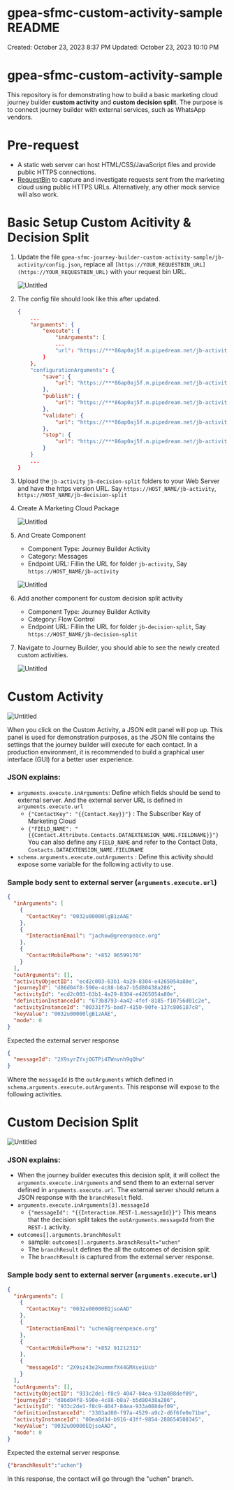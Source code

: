 # gpea-sfmc-custom-activity-sample README

Created: October 23, 2023 8:37 PM
Updated: October 23, 2023 10:10 PM

# gpea-sfmc-custom-activity-sample

This repository is for demonstrating how to build a basic marketing cloud journey builder **custom activity** and **custom decision split**. The purpose is to connect journey builder with external services, such as WhatsApp vendors.

# Pre-request

- A static web server can host HTML/CSS/JavaScript files and provide public HTTPS connections.
- [RequestBin](https://pipedream.com/requestbin) to capture and investigate requests sent from the marketing cloud using public HTTPS URLs. Alternatively, any other mock service will also work.

# Basic Setup Custom Acitivity & Decision Split

1. Update the file `gpea-sfmc-journey-builder-custom-activity-sample/jb-activity/config.json`, replace all `[https://YOUR_REQUESTBIN_URL](https://YOUR_REQUESTBIN_URL)` with your request bin URL.


    ![Untitled](doc-assets/Untitled.png)

2. The config file should look like this after updated.

    ```json
    {
    	...
    	"arguments": {
    		"execute": {
    			"inArguments": [
    			...
    			"url": "https://***86ap0aj5f.m.pipedream.net/jb-activity/execute/"
    		}
    	},
    	"configurationArguments": {
    		"save": {
    			"url": "https://***86ap0aj5f.m.pipedream.net/jb-activity/save"
    		},
    		"publish": {
    			"url": "https://***86ap0aj5f.m.pipedream.net/jb-activity/publish"
    		},
    		"validate": {
    			"url": "https://***86ap0aj5f.m.pipedream.net/jb-activity/validate"
    		},
    		"stop": {
    			"url": "https://***86ap0aj5f.m.pipedream.net/jb-activity/stop"
    		}
    	}
    	...
    }
    ```

3. Upload the `jb-activity` `jb-decision-split` folders to your Web Server and have the https version URL. Say `https://HOST_NAME/jb-activity`, `https://HOST_NAME/jb-decision-split`
4. Create A Marketing Cloud Package

    ![Untitled](doc-assets/Untitled%201.png)

5. And Create Component
    - Component Type: Journey Builder Activity
    - Category: Messages
    - Endpoint URL: Fillin the URL for folder `jb-activity`, Say `https://HOST_NAME/jb-activity`

    ![Untitled](doc-assets/Untitled%202.png)

6. Add another component for custom decision split activity
    - Component Type: Journey Builder Activity
    - Category: Flow Control
    - Endpoint URL: Fillin the URL for folder `jb-decision-split`, Say `https://HOST_NAME/jb-decision-split`
7. Navigate to Journey Builder, you should able to see the newly created custom activities.

    ![Untitled](doc-assets/Untitled%203.png)


# Custom Activity

![Untitled](doc-assets/Untitled%204.png)

When you click on the Custom Activity, a JSON edit panel will pop up. This panel is used for demonstration purposes, as the JSON file contains the settings that the journey builder will execute for each contact. In a production environment, it is recommended to build a graphical user interface (GUI) for a better user experience.

### JSON explains:

- `arguments.execute.inArguments`: Define which fields should be send to external server. And the external server URL is defined in `arguments.execute.url`
    - `{"ContactKey": "{{Contact.Key}}"}` : The Subscriber Key of Marketing Cloud
    - `{"FIELD_NAME": "{{Contact.Attribute.Contacts.DATAEXTENSION_NAME.FIELDNAME}}"}` You can also define any `FIELD_NAME` and refer to the Contact Data, `Contacts.DATAEXTENSION_NAME.FIELDNAME`
- `schema.arguments.execute.outArguments` : Define this activity should expose some variable for the following activity to use.

### Sample body sent to external server (`arguments.execute.url`)

```json
{
  "inArguments": [
    {
      "ContactKey": "0032u00000lgB1zAAE"
    },
    {
      "InteractionEmail": "jachow@greenpeace.org"
    },
    {
      "ContactMobilePhone": "+852 96599170"
    }
  ],
  "outArguments": [],
  "activityObjectID": "ecd2c003-63b1-4a29-8304-e4265054a80e",
  "journeyId": "d86d04f8-590e-4c88-b8a7-b5d80438a286",
  "activityId": "ecd2c003-63b1-4a29-8304-e4265054a80e",
  "definitionInstanceId": "673b8793-4a42-4fef-8185-f10756d01c2e",
  "activityInstanceId": "00331f75-bad7-4150-90fe-137c806187c8",
  "keyValue": "0032u00000lgB1zAAE",
  "mode": 0
}
```

Expected the external server response

```json
{
  "messageId": "2X9syrZYxjOGTPi4TWnvnh9qQhw"
}
```

Where the `messageId` is the `outArguments` which defined in `schema.arguments.execute.outArguments`. This response will expose to the following activities.

# Custom Decision Split

![Untitled](doc-assets/Untitled%205.png)

### JSON explains:

- When the journey builder executes this decision split, it will collect the `arguments.execute.inArguments` and send them to an external server defined in `arguments.execute.url`. The external server should return a JSON response with the `branchResult` field.
- `arguments.execute.inArguments[3].messageId`
    - `{"messageId": "{{Interaction.REST-1.messageId}}"}` This means that the decision split takes the `outArguments.messageId` from the `REST-1` activity.
- `outcomes[].arguments.branchResult`
    - sample: `outcomes[].arguments.branchResult="uchen"`
    - The `branchResult` defines the all the outcomes of decision split.
    - The `branchResult` is captured from the external server response.

### Sample body sent to external server (`arguments.execute.url`)

```json
{
  "inArguments": [
    {
      "ContactKey": "0032u00000EQjsoAAD"
    },
    {
      "InteractionEmail": "uchen@greenpeace.org"
    },
    {
      "ContactMobilePhone": "+852 91212312"
    },
    {
      "messageId": "2X9sz43e2kummnfX44GMXseiUsb"
    }
  ],
  "outArguments": [],
  "activityObjectID": "933c2de1-f8c9-4047-84ea-933a088def09",
  "journeyId": "d86d04f8-590e-4c88-b8a7-b5d80438a286",
  "activityId": "933c2de1-f8c9-4047-84ea-933a088def09",
  "definitionInstanceId": "3303ad80-f97a-4529-a9c2-d6f6fe0e71be",
  "activityInstanceId": "00ea8d34-b916-43ff-9854-288654508345",
  "keyValue": "0032u00000EQjsoAAD",
  "mode": 0
}
```

Expected the external server response.

```json
{"branchResult":"uchen"}
```

In this response, the contact will go through the "uchen" branch.